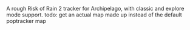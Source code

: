 A rough Risk of Rain 2 tracker for Archipelago, with classic and explore mode support. todo: get an actual map made up instead of the default poptracker map
